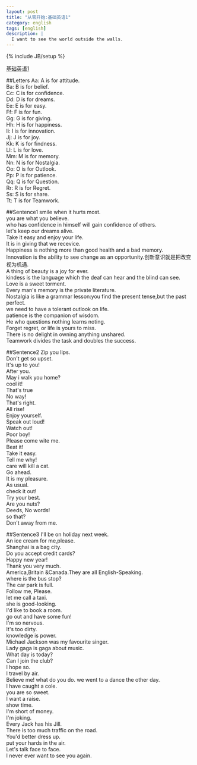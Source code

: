 ```yaml
---
layout: post
title: "从零开始:基础英语1"
category: english
tags: [english]
description: |
  I want to see the world outside the walls. 
---
```

{% include JB/setup %}

[基础英语1](http://liufei.name/english/start-from-scratch-english-one.html)

##Letters
Aa: A is for attitude.  
Ba: B is for belief.  
Cc: C is for confidence.  
Dd: D is for dreams.  
Ee: E is for easy.  
Ff: F is for fun.  
Gg: G is for giving.  
Hh: H is for happiness.  
Ii: I is for innovation.  
Jj: J is for joy.  
Kk: K is for findness.  
Ll: L is for love.  
Mm: M is for memory.  
Nn: N is for Nostalgia.  
Oo: O is for Outlook.  
Pp: P is for patience.  
Qq: Q is for Question.  
Rr: R is for Regret.  
Ss: S is for share.  
Tt: T is for Teamwork.  

##Sentence1
smile when it hurts most.  
you are what you believe.  
who has confidence in himself will gain confidence of others.  
let's keep our dreams alive.  
Take it easy and enjoy your life.  
It is in giving that we recevice.  
Happiness is nothing more than good health and a bad memory.  
Innovation is the ability to see change as an opportunity.创新意识就是把改变视为机遇.  
A thing of beauty is a joy for ever.  
kindess is the language which the deaf can hear and the blind can see.    
Love is a sweet torment.  
Every man's memory is the private literature.  
Nostalgia is like a grammar lesson:you find the present tense,but the past perfect.  
we need to have a tolerant outlook on life.  
patience is the companion of wisdom.  
He who questions nothing learns noting.  
Forget regret, or life is yours to miss.  
There is no delight in owning anything unshared.  
Teamwork divides the task and doubles the success.  

##Sentence2
Zip you lips.  
Don't get so upset.  
It's up to you!  
After you.  
May i walk you home?  
cool it!  
That's true  
No way!  
That's right.  
All rise!  
Enjoy yourself.  
Speak out loud!  
Watch out!  
Poor boy!  
Please come wite me.  
Beat it!  
Take it easy.  
Tell me why!  
care will kill a cat.  
Go ahead.  
It is my pleasure.  
As usual.  
check it out!  
Try your best.  
Are you nuts?  
Deeds, No words!  
so that?  
Don't away from me.  

##Sentence3
I'll be on holiday next week.  
An ice cream for me,please.  
Shanghai is a bag city.  
Do you accept credit cards?  
Happy new year!  
Thank you very much.  
America,Britain &Canada.They are all English-Speaking.  
where is the bus stop?  
The car park is full.  
Follow me, Please.  
let me call a taxi.  
she is good-looking.  
I'd like to book a room.  
go out and have some fun!  
I'm so nervous.  
It's too dirty.  
knowledge is power.  
Michael Jackson was my favourite singer.  
Lady gaga is gaga about music.  
What day is today?  
Can I join the club?  
I hope so.  
I travel by air.  
Believe me!
what do you do. 
we went to a dance the other day.  
I have caught a cole.  
you are so sweet.  
I want a raise.  
show time.  
I'm short of money.  
I'm joking.  
Every Jack has his Jill.  
There is too much traffic on the road.  
You'd better dress up.  
put your hards in the air.  
Let's talk face to face.  
I never ever want to see you again.  
